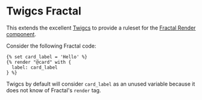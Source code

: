 # Twigcs Fractal

This extends the excellent 
[Twigcs](https://github.com/friendsoftwig/twigcs) to provide 
a ruleset for the 
[Fractal Render component](https://fractal.build/guide/components/including-sub-components.html#providing-context-data-to-sub-components).

Consider the following Fractal code:
```twig
{% set card_label = 'Hello' %}
{% render "@card" with {
  label: card_label
} %}
```

Twigcs by default will consider `card_label` as an unused
variable because it does not know of Fractal's `render` tag.